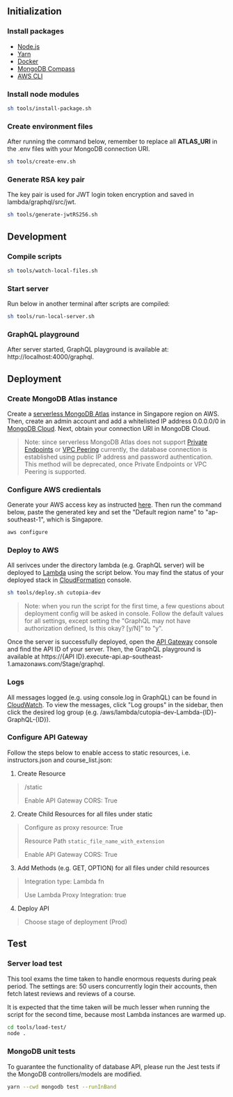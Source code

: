 ## Initialization
### Install packages
- [Node.js](https://nodejs.org/en/)
- [Yarn](https://classic.yarnpkg.com/lang/en/docs/install/#debian-stable)
- [Docker](https://www.docker.com/)
- [MongoDB Compass](https://www.mongodb.com/products/compass)
- [AWS CLI](https://docs.aws.amazon.com/cli/latest/userguide/getting-started-install.html)

### Install node modules
```sh
sh tools/install-package.sh
```

### Create environment files
After running the command below, remember to replace all **ATLAS_URI** in the .env files with your MongoDB connection URI.

```sh
sh tools/create-env.sh
```

### Generate RSA key pair
The key pair is used for JWT login token encryption and saved in lambda/graphql/src/jwt.
```sh
sh tools/generate-jwtRS256.sh
```

## Development
### Compile scripts
```sh
sh tools/watch-local-files.sh
```
### Start server
Run below in another terminal after scripts are compiled:
```sh
sh tools/run-local-server.sh
```

### GraphQL playground
After server started, GraphQL playground is available at:
http://localhost:4000/graphql.


## Deployment

### Create MongoDB Atlas instance
Create a [serverless MongoDB Atlas](https://www.mongodb.com/pricing) instance in Singapore region on AWS. Then, create an admin account and add a whitelisted IP address 0.0.0.0/0 in [MongoDB Cloud](https://cloud.mongodb.com/). Next, obtain your connection URI in MongoDB Cloud.

> Note: since serverless MongoDB Atlas does not support [Private Endpoints](https://www.mongodb.com/docs/atlas/security-private-endpoint/) or [VPC Peering](https://www.mongodb.com/docs/atlas/security-vpc-peering/) currently, the database connection is established using public IP address and password authentication. This method will be deprecated, once Private Endpoints or VPC Peering is supported.

### Configure AWS credientals
Generate your AWS access key as instructed [here](https://docs.aws.amazon.com/general/latest/gr/aws-sec-cred-types.html#access-keys-and-secret-access-keys). Then run the command below, paste the generated key and set the "Default region name" to "ap-southeast-1", which is Singapore.

```sh
aws configure
```

### Deploy to AWS
All serivces under the directory lambda (e.g. GraphQL server) will be deployed to [Lambda](https://aws.amazon.com/lambda/) using the script below. You may find the status of your deployed stack in [CloudFormation](https://aws.amazon.com/cloudformation/) console.

```sh
sh tools/deploy.sh cutopia-dev
```

> Note: when you run the script for the first time, a few questions about deployment config will be asked in console. Follow the default values for all settings, except setting the "GraphQL may not have authorization defined, Is this okay? [y/N]" to "y".

Once the server is successfully deployed, open the [API Gateway](https://aws.amazon.com/api-gateway/) console and find the API ID of your server. Then, the GraphQL playground is available at https://{API ID}.execute-api.ap-southeast-1.amazonaws.com/Stage/graphql.

### Logs
All messages logged (e.g. using console.log in GraphQL) can be found in [CloudWatch](https://aws.amazon.com/cloudwatch/). To view the messages, click "Log groups" in the sidebar, then click the desired log group (e.g. /aws/lambda/cutopia-dev-Lambda-{ID}-GraphQL-{ID}).

### Configure API Gateway
Follow the steps below to enable access to static resources, i.e. instructors.json and course_list.json:

1. Create Resource
> /static
> 
> Enable API Gateway CORS: True

2. Create Child Resources for all files under static
> Configure as proxy resource: True
> 
> Resource Path `static_file_name_with_extension`
>
> Enable API Gateway CORS: True
3. Add Methods (e.g. GET, OPTION) for all files under child resources
> 
> Integration type: Lambda fn
> 
> Use Lambda Proxy Integration: true
4. Deploy API
> Choose stage of deployment (Prod)

## Test
### Server load test
This tool exams the time taken to handle enormous requests during peak period. The settings are: 50 users concurrently login their accounts, then fetch latest reviews and reviews of a course.

It is expected that the time taken will be much lesser when running the script for the second time, because most Lambda instances are warmed up.

```sh
cd tools/load-test/
node .
```

### MongoDB unit tests
To guarantee the functionality of database API, please run the Jest tests if the MongoDB controllers/models are modified.

```sh
yarn --cwd mongodb test --runInBand
```
